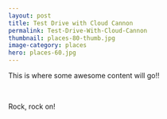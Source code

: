 ```yaml
---
layout: post
title: Test Drive with Cloud Cannon
permalink: Test-Drive-With-Cloud-Cannon
thumbnail: places-80-thumb.jpg
image-category: places
hero: places-60.jpg
---
```



This is where some awesome content will go!!

&nbsp;

Rock, rock on!